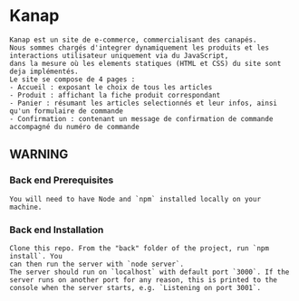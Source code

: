 # Kanap #

    Kanap est un site de e-commerce, commercialisant des canapés.
    Nous sommes chargés d'integrer dynamiquement les produits et les interactions utilisateur uniquement via du JavaScript, 
    dans la mesure où les elements statiques (HTML et CSS) du site sont deja implémentés.
    Le site se compose de 4 pages :
    - Accueil : exposant le choix de tous les articles
    - Produit : affichant la fiche produit correspondant 
    - Panier : résumant les articles selectionnés et leur infos, ainsi qu'un formulaire de commande
    - Confirmation : contenant un message de confirmation de commande accompagné du numéro de commande

## WARNING ##

### Back end Prerequisites ###

    You will need to have Node and `npm` installed locally on your machine.

### Back end Installation ###

    Clone this repo. From the "back" folder of the project, run `npm install`. You 
    can then run the server with `node server`. 
    The server should run on `localhost` with default port `3000`. If the
    server runs on another port for any reason, this is printed to the
    console when the server starts, e.g. `Listening on port 3001`.
